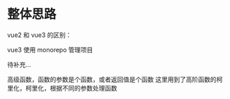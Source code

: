 # 整体思路

vue2 和 vue3 的区别：

vue3 使用 monorepo 管理项目

<!-- cjh todo -->

待补充...

<!-- npx tsc --init 自动生成 tsconfig.json 配置

最外层安装 rollup 等

devDependencies":
"@rollup/plugin-json":"4.1.0",
"@rollup/plugin-node-resolve":"13.0.4",
"execa":"^5.1.1", // 多进程打包
"ro11up":"2.56.3",
"rollup-plugin-typescript2":"0.30.0",
"typescript":"^4.4.2"

reactive package.json 中添加自定义配置项 buildoptions，同理 shared

```json
{
  "name": "@vue/reactivity",
  "version": "1.0.0",
  "main": "index.js",
  "license": "MIT",
  "buildoptions": {
    "name": "VueReactivtiy", // vueShared
    "formats": [
      "esm-bundler",
      "cjs",
      "global" // vueshared 不需要
    ]
  }
}
``` -->

高级函数，函数的参数是个函数，或者返回值是个函数
这里用到了高阶函数的柯里化，柯里化，根据不同的参数处理函数
